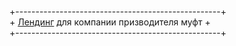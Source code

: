 +---------------------------------------------------+<br>
<span>+</span> <a href="https://maks050.github.io/vektor-mufta/" target="_blank">Лендинг</a> для компании призводителя муфт +<br>
+---------------------------------------------------+<br>
